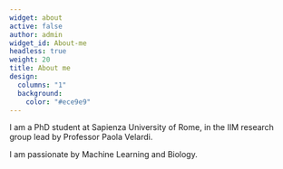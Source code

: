 ```yaml
---
widget: about
active: false
author: admin
widget_id: About-me
headless: true
weight: 20
title: About me
design:
  columns: "1"
  background:
    color: "#ece9e9"
---
```

I am a PhD student at Sapienza University of Rome, in the IIM research group lead by Professor Paola Velardi.

I am passionate by Machine Learning and Biology.